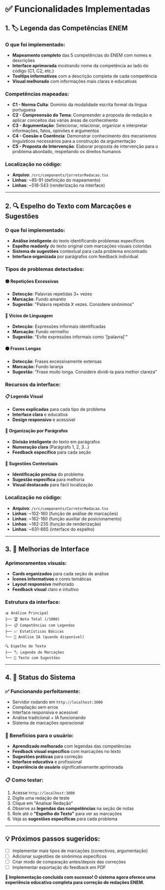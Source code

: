 # ✅ Funcionalidades Implementadas

## 1. 🏷️ Legenda das Competências ENEM

### O que foi implementado:
- **Mapeamento completo** das 5 competências do ENEM com nomes e descrições
- **Interface aprimorada** mostrando nome da competência ao lado do código (C1, C2, etc.)
- **Tooltips informativos** com a descrição completa de cada competência
- **Visual melhorado** com informações mais claras e educativas

### Competências mapeadas:
- **C1 - Norma Culta**: Domínio da modalidade escrita formal da língua portuguesa
- **C2 - Compreensão do Tema**: Compreender a proposta de redação e aplicar conceitos das várias áreas de conhecimento  
- **C3 - Argumentação**: Selecionar, relacionar, organizar e interpretar informações, fatos, opiniões e argumentos
- **C4 - Coesão e Coerência**: Demonstrar conhecimento dos mecanismos linguísticos necessários para a construção da argumentação
- **C5 - Proposta de Intervenção**: Elaborar proposta de intervenção para o problema abordado, respeitando os direitos humanos

### Localização no código:
- **Arquivo**: `/src/components/CorretorRedacao.tsx`
- **Linhas**: ~85-91 (definição do mapeamento)
- **Linhas**: ~518-543 (renderização na interface)

---

## 2. 🔍 Espelho do Texto com Marcações e Sugestões

### O que foi implementado:
- **Análise inteligente** do texto identificando problemas específicos
- **Espelho readonly** do texto original com marcações visuais coloridas
- **Sistema de sugestões** contextual para cada problema encontrado
- **Interface organizada** por parágrafos com feedback individual

### Tipos de problemas detectados:

#### 🟡 Repetições Excessivas
- **Detecção**: Palavras repetidas 3+ vezes
- **Marcação**: Fundo amarelo
- **Sugestão**: "Palavra repetida X vezes. Considere sinônimos"

#### 🔴 Vícios de Linguagem  
- **Detecção**: Expressões informais identificadas
- **Marcação**: Fundo vermelho
- **Sugestão**: "Evite expressões informais como '[palavra]'"

#### 🟠 Frases Longas
- **Detecção**: Frases excessivamente extensas
- **Marcação**: Fundo laranja  
- **Sugestão**: "Frase muito longa. Considere dividi-la para melhor clareza"

### Recursos da interface:

#### 📋 Legenda Visual
- **Cores explicadas** para cada tipo de problema
- **Interface clara** e educativa
- **Design responsivo** e acessível

#### 📖 Organização por Parágrafos
- **Divisão inteligente** do texto em parágrafos
- **Numeração clara** (Parágrafo 1, 2, 3...)
- **Feedback específico** para cada seção

#### 🎯 Sugestões Contextuais
- **Identificação precisa** do problema
- **Sugestão específica** para melhoria
- **Visual destacado** para fácil localização

### Localização no código:
- **Arquivo**: `/src/components/CorretorRedacao.tsx`
- **Linhas**: ~102-160 (função de análise de marcações)
- **Linhas**: ~162-180 (função auxiliar de posicionamento)
- **Linhas**: ~182-235 (função de renderização)
- **Linhas**: ~631-665 (interface do espelho)

---

## 3. 🎨 Melhorias de Interface

### Aprimoramentos visuais:
- **Cards organizados** para cada seção de análise
- **Ícones informativos** e cores temáticas
- **Layout responsivo** melhorado
- **Feedback visual** claro e intuitivo

### Estrutura da interface:
```
📊 Análise Principal
├── 🏆 Nota Total (/1000)
├── 📋 Competências com Legendas
├── 📈 Estatísticas Básicas  
└── 🤖 Análise IA (quando disponível)

🔍 Espelho do Texto
├── 🏷️ Legenda de Marcações
└── 📝 Texto com Sugestões
```

---

## 4. 🚀 Status do Sistema

### ✅ Funcionando perfeitamente:
- Servidor rodando em `http://localhost:3000`
- Compilação sem erros
- Interface responsiva e acessível
- Análise tradicional + IA funcionando
- Sistema de marcações operacional

### 🎯 Benefícios para o usuário:
- **Aprendizado melhorado** com legendas das competências
- **Feedback visual específico** com marcações no texto
- **Sugestões práticas** para correção
- **Interface educativa** e profissional
- **Experiência de usuário** significativamente aprimorada

### 📋 Como testar:
1. Acesse `http://localhost:3000`
2. Digite uma redação de teste
3. Clique em "Analisar Redação"
4. Observe as **legendas das competências** na seção de notas
5. Role até o **"Espelho do Texto"** para ver as marcações
6. Veja as **sugestões específicas** para cada problema

---

## 💡 Próximos passos sugeridos:
- [ ] Implementar mais tipos de marcações (conectivos, argumentação)
- [ ] Adicionar sugestões de sinônimos específicos
- [ ] Criar modo de comparação antes/depois das correções
- [ ] Implementar exportação do feedback em PDF

**🎉 Implementação concluída com sucesso! O sistema agora oferece uma experiência educativa completa para correção de redações ENEM.**
